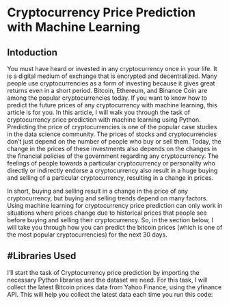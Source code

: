 # Cryptocurrency Price Prediction with Machine Learning
<h2>Intoduction</h2>
You must have heard or invested in any cryptocurrency once in your life. It is a digital medium of exchange that is encrypted and decentralized. Many people use cryptocurrencies as a form of investing because it gives great returns even in a short period. Bitcoin, Ethereum, and Binance Coin are among the popular cryptocurrencies today. If you want to know how to predict the future prices of any cryptocurrency with machine learning, this article is for you. In this article, I will walk you through the task of cryptocurrency price prediction with machine learning using Python.
<br>
Predicting the price of cryptocurrencies is one of the popular case studies in the data science community. The prices of stocks and cryptocurrencies don’t just depend on the number of people who buy or sell them. Today, the change in the prices of these investments also depends on the changes in the financial policies of the government regarding any cryptocurrency. The feelings of people towards a particular cryptocurrency or personality who directly or indirectly endorse a cryptocurrency also result in a huge buying and selling of a particular cryptocurrency, resulting in a change in prices.

In short, buying and selling result in a change in the price of any cryptocurrency, but buying and selling trends depend on many factors. Using machine learning for cryptocurrency price prediction can only work in situations where prices change due to historical prices that people see before buying and selling their cryptocurrency. So, in the section below, I will take you through how you can predict the bitcoin prices (which is one of the most popular cryptocurrencies) for the next 30 days.

<h2>#Libraries Used</h2>
I’ll start the task of Cryptocurrency price prediction by importing the necessary Python libraries and the dataset we need. For this task, I will collect the latest Bitcoin prices data from Yahoo Finance, using the yfinance API. This will help you collect the latest data each time you run this code:

